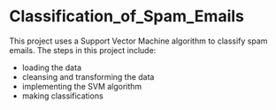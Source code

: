 # Classification_of_Spam_Emails
This project uses a Support Vector Machine algorithm to classify spam emails.
The steps in this project include:
- loading the data
- cleansing and transforming the data
- implementing the SVM algorithm
- making classifications